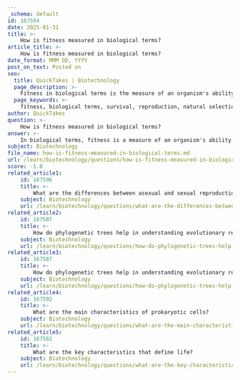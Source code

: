 ```yaml
---
_schema: default
id: 167594
date: 2025-01-31
title: >-
    How is fitness measured in biological terms?
article_title: >-
    How is fitness measured in biological terms?
date_format: MMM DD, YYYY
post_on_text: Posted on
seo:
  title: QuickTakes | Biotechnology
  page_description: >-
    Fitness in biological terms is the measure of an organism's ability to survive and reproduce, influenced by reproductive success, survival rates, adaptability to the environment, and genetic quality of offspring.
  page_keywords: >-
    fitness, biological terms, survival, reproduction, natural selection, reproductive success, survival rate, adaptation, genetic contribution, evolution
author: QuickTakes
question: >-
    How is fitness measured in biological terms?
answer: >-
    In biological terms, fitness is a measure of an organism's ability to survive and reproduce in its specific environment. It is a key concept in the theory of evolution by natural selection. Fitness is often quantified by the following criteria:\n\n1. **Reproductive Success**: The primary way to measure fitness is by counting the number of offspring an individual produces that survive to reproductive age. An organism that produces a greater number of viable offspring is considered to have higher fitness. For example, a plant species that can produce a large number of seeds that successfully germinate and grow will be regarded as having higher fitness compared to a species that produces fewer viable seeds.\n\n2. **Survival Rate**: Fitness can also be assessed by the survival rate of individuals within a population. Organisms that are better adapted to their environment are more likely to survive and reproduce, thus contributing more to the gene pool of future generations.\n\n3. **Adaptation to Environment**: Fitness is influenced by how well an organism's traits are suited to its environment. For instance, a rabbit that is faster or better camouflaged in its habitat may have a higher fitness compared to others that lack these advantageous traits.\n\n4. **Genetic Contribution**: Fitness is not just about the number of offspring but also about the genetic quality of those offspring. If the offspring inherit advantageous traits that enhance their survival and reproductive success, the parent organism's fitness is considered higher.\n\nIn summary, fitness in biological terms is primarily measured by reproductive success, survival rates, and the adaptability of traits to the environment. Higher fitness indicates that an organism is better suited to its environment, leading to greater reproductive success and a more significant contribution to the next generation's gene pool.
subject: Biotechnology
file_name: how-is-fitness-measured-in-biological-terms.md
url: /learn/biotechnology/questions/how-is-fitness-measured-in-biological-terms
score: -1.0
related_article1:
    id: 167596
    title: >-
        What are the differences between asexual and sexual reproduction?
    subject: Biotechnology
    url: /learn/biotechnology/questions/what-are-the-differences-between-asexual-and-sexual-reproduction
related_article2:
    id: 167587
    title: >-
        How do phylogenetic trees help in understanding evolutionary relationships?
    subject: Biotechnology
    url: /learn/biotechnology/questions/how-do-phylogenetic-trees-help-in-understanding-evolutionary-relationships
related_article3:
    id: 167587
    title: >-
        How do phylogenetic trees help in understanding evolutionary relationships?
    subject: Biotechnology
    url: /learn/biotechnology/questions/how-do-phylogenetic-trees-help-in-understanding-evolutionary-relationships
related_article4:
    id: 167592
    title: >-
        What are the main characteristics of prokaryotic cells?
    subject: Biotechnology
    url: /learn/biotechnology/questions/what-are-the-main-characteristics-of-prokaryotic-cells
related_article5:
    id: 167582
    title: >-
        What are the key characteristics that define life?
    subject: Biotechnology
    url: /learn/biotechnology/questions/what-are-the-key-characteristics-that-define-life
---
```


&nbsp;